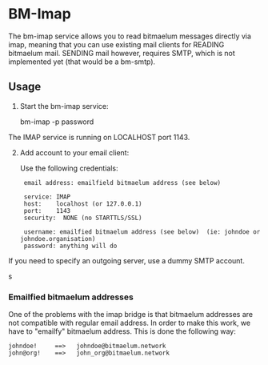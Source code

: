 # BM-Imap

The bm-imap service allows you to read bitmaelum messages directly via imap, meaning that you can use existing mail clients for 
READING bitmaelum mail.  SENDING mail however, requires SMTP, which is not implemented yet (that would be a bm-smtp).

## Usage

1. Start the bm-imap service:


     bm-imap -p password

The IMAP service is running on LOCALHOST port 1143.

2. Add account to your email client:

    Use the following credentials:

       
        email address: emailfield bitmaelum address (see below)
       
        service: IMAP
        host:    localhost (or 127.0.0.1)
        port:    1143
        security:  NONE (no STARTTLS/SSL)
       
        username: emailfied bitmaelum address (see below)  (ie: johndoe or johndoe.organisation)
        password: anything will do

If you need to specify an outgoing server, use a dummy SMTP account. 

s

### Emailfied bitmaelum addresses

One of the problems with the imap bridge is that bitmaelum addresses are not compatible with regular email address.
In order to make this work, we have to "emailfy" bitmaelum address. This is done the following way:

    johndoe!     ==>   johndoe@bitmaelum.network
    john@org!    ==>   john_org@bitmaelum.network

